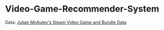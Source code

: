 # Video-Game-Recommender-System

Data: [Julian McAuley's Steam Video Game and Bundle Data](https://cseweb.ucsd.edu/~jmcauley/datasets.html#steam_data)
